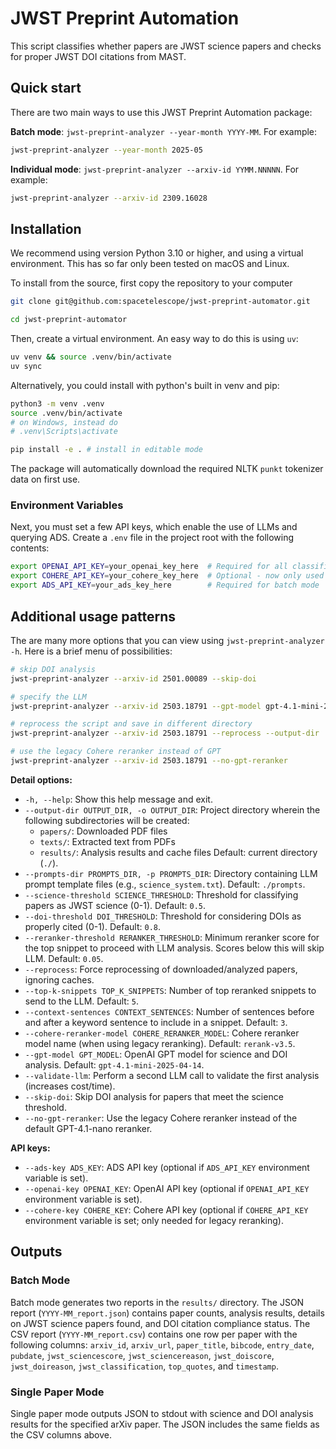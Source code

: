 # JWST Preprint Automation

This script classifies whether papers are JWST science papers and checks for proper JWST DOI citations from MAST.

## Quick start
There are two main ways to use this JWST Preprint Automation package:

**Batch mode**: `jwst-preprint-analyzer --year-month YYYY-MM`. For example:

```bash
jwst-preprint-analyzer --year-month 2025-05
```

**Individual mode**: `jwst-preprint-analyzer --arxiv-id YYMM.NNNNN`. For example:

```bash
jwst-preprint-analyzer --arxiv-id 2309.16028
```

## Installation

We recommend using version Python 3.10 or higher, and using a virtual environment. This has so far only been tested on macOS and Linux.

To install from the source, first copy the repository to your computer
```bash
git clone git@github.com:spacetelescope/jwst-preprint-automator.git

cd jwst-preprint-automator
```

Then, create a virtual environment. An easy way to do this is using `uv`:
```bash
uv venv && source .venv/bin/activate
uv sync
```

Alternatively, you could install with python's built in venv and pip:
```bash
python3 -m venv .venv
source .venv/bin/activate 
# on Windows, instead do 
# .venv\Scripts\activate

pip install -e . # install in editable mode
```

The package will automatically download the required NLTK `punkt` tokenizer data on first use.

### Environment Variables
Next, you must set a few API keys, which enable the use of LLMs and querying ADS. Create a `.env` file in the project root with the following contents:
```bash
export OPENAI_API_KEY=your_openai_key_here  # Required for all classification use cases
export COHERE_API_KEY=your_cohere_key_here  # Optional - now only used for legacy reranking (GPT reranker used by default)
export ADS_API_KEY=your_ads_key_here        # Required for batch mode
```


## Additional usage patterns

The are many more options that you can view using `jwst-preprint-analyzer -h`. Here is a brief menu of possibilities:

```bash
# skip DOI analysis
jwst-preprint-analyzer --arxiv-id 2501.00089 --skip-doi

# specify the LLM
jwst-preprint-analyzer --arxiv-id 2503.18791 --gpt-model gpt-4.1-mini-2025-04-14

# reprocess the script and save in different directory
jwst-preprint-analyzer --arxiv-id 2503.18791 --reprocess --output-dir ./results-reprocessed

# use the legacy Cohere reranker instead of GPT
jwst-preprint-analyzer --arxiv-id 2503.18791 --no-gpt-reranker
```

**Detail options:**
-   `-h, --help`: Show this help message and exit.
-   `--output-dir OUTPUT_DIR, -o OUTPUT_DIR`: Project directory wherein the following subdirectories will be created:
    - `papers/`: Downloaded PDF files
    - `texts/`: Extracted text from PDFs
    - `results/`: Analysis results and cache files
    Default: current directory (`./`).
-   `--prompts-dir PROMPTS_DIR, -p PROMPTS_DIR`: Directory containing LLM prompt template files (e.g., `science_system.txt`). Default: `./prompts`.
-   `--science-threshold SCIENCE_THRESHOLD`: Threshold for classifying papers as JWST science (0-1). Default: `0.5`.
-   `--doi-threshold DOI_THRESHOLD`: Threshold for considering DOIs as properly cited (0-1). Default: `0.8`.
-   `--reranker-threshold RERANKER_THRESHOLD`: Minimum reranker score for the top snippet to proceed with LLM analysis. Scores below this will skip LLM. Default: `0.05`.
-   `--reprocess`: Force reprocessing of downloaded/analyzed papers, ignoring caches.
-   `--top-k-snippets TOP_K_SNIPPETS`: Number of top reranked snippets to send to the LLM. Default: `5`.
-   `--context-sentences CONTEXT_SENTENCES`: Number of sentences before and after a keyword sentence to include in a snippet. Default: `3`.
-   `--cohere-reranker-model COHERE_RERANKER_MODEL`: Cohere reranker model name (when using legacy reranking). Default: `rerank-v3.5`.
-   `--gpt-model GPT_MODEL`: OpenAI GPT model for science and DOI analysis. Default: `gpt-4.1-mini-2025-04-14`.
-   `--validate-llm`: Perform a second LLM call to validate the first analysis (increases cost/time).
-   `--skip-doi`: Skip DOI analysis for papers that meet the science threshold.
-   `--no-gpt-reranker`: Use the legacy Cohere reranker instead of the default GPT-4.1-nano reranker.

**API keys:**
-   `--ads-key ADS_KEY`: ADS API key (optional if `ADS_API_KEY` environment variable is set).
-   `--openai-key OPENAI_KEY`: OpenAI API key (optional if `OPENAI_API_KEY` environment variable is set).
-   `--cohere-key COHERE_KEY`: Cohere API key (optional if `COHERE_API_KEY` environment variable is set; only needed for legacy reranking).


## Outputs

### Batch Mode
Batch mode generates two reports in the `results/` directory. The JSON report (`YYYY-MM_report.json`) contains paper counts, analysis results, details on JWST science papers found, and DOI citation compliance status. The CSV report (`YYYY-MM_report.csv`) contains one row per paper with the following columns: `arxiv_id`, `arxiv_url`, `paper_title`, `bibcode`, `entry_date`, `pubdate`, `jwst_sciencescore`, `jwst_sciencereason`, `jwst_doiscore`, `jwst_doireason`, `jwst_classification`, `top_quotes`, and `timestamp`.

### Single Paper Mode
Single paper mode outputs JSON to stdout with science and DOI analysis results for the specified arXiv paper. The JSON includes the same fields as the CSV columns above.

